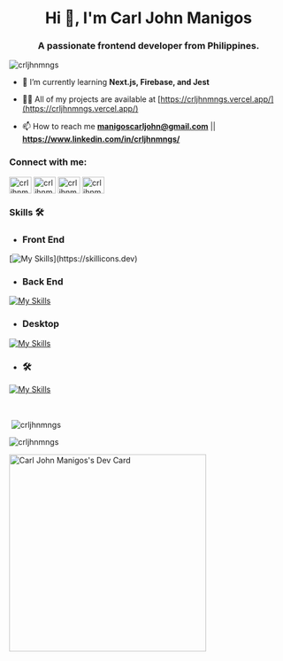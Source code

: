 <h1 align="center">Hi 👋, I'm Carl John Manigos</h1>
<h3 align="center">A passionate frontend developer from Philippines.</h3>

<p align="left"> <img src="https://komarev.com/ghpvc/?username=crljhnmngs&label=Profile%20views&color=0e75b6&style=flat" alt="crljhnmngs" /> </p>

- 🌱 I’m currently learning **Next.js, Firebase, and Jest**

- 👨‍💻 All of my projects are available at [https://crljhnmngs.vercel.app/](https://crljhnmngs.vercel.app/)

- 📫 How to reach me **manigoscarljohn@gmail.com** || **https://www.linkedin.com/in/crljhnmngs/**

<h3 align="left">Connect with me:</h3>
<p align="left">
<a href="https://twitter.com/crljhnmngs" target="blank"><img align="center" src="https://raw.githubusercontent.com/rahuldkjain/github-profile-readme-generator/master/src/images/icons/Social/twitter.svg" alt="crljhnmngs" height="30" width="40" /></a>
<a href="https://linkedin.com/in/crljhnmngs" target="blank"><img align="center" src="https://raw.githubusercontent.com/rahuldkjain/github-profile-readme-generator/master/src/images/icons/Social/linked-in-alt.svg" alt="crljhnmngs" height="30" width="40" /></a>
<a href="https://fb.com/crljhnmngs" target="blank"><img align="center" src="https://raw.githubusercontent.com/rahuldkjain/github-profile-readme-generator/master/src/images/icons/Social/facebook.svg" alt="crljhnmngs" height="30" width="40" /></a>
<a href="https://www.leetcode.com/crljhnmngs" target="blank"><img align="center" src="https://raw.githubusercontent.com/rahuldkjain/github-profile-readme-generator/master/src/images/icons/Social/leet-code.svg" alt="crljhnmngs" height="30" width="40" /></a>
</p>

<h3> Skills 🛠️</h3> 

- <h3> Front End </h3> 

[![My Skills](https://skillicons.dev/icons?i=react,ts,redux,jest,html,css,js,sass,tailwind,mui,bootstrap,)](https://skillicons.dev)

 - <h3> Back End </h3> 

[![My Skills](https://skillicons.dev/icons?i=dotnet,cs,php,cpp,mysql,firebase)](https://skillicons.dev)

- <h3> Desktop </h3>

[![My Skills](https://skillicons.dev/icons?i=cs,mysql)](https://skillicons.dev)

- <h3> 🛠️</h3> 

[![My Skills](https://skillicons.dev/icons?i=git,npm,postman,vscode,visualstudio)](https://skillicons.dev)

<br>

<p>&nbsp;<img align="center" src="https://github-readme-stats.vercel.app/api?username=crljhnmngs&theme=noctis_minimus&show_icons=true&locale=en" alt="crljhnmngs" /></p>

<p><img align="center" src="https://github-readme-streak-stats.herokuapp.com/?user=crljhnmngs&theme=noctis_minimus&" alt="crljhnmngs" /></p>

<a href="https://app.daily.dev/crljhnmngs"><img src="https://api.daily.dev/devcards/v2/7rUNevLkayJ2KBiI7MsCO.png?r=ifl&type=default" width="356" alt="Carl John Manigos's Dev Card"/></a>
